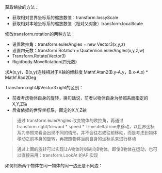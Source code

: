
获取缩放的方法：
- 获取相对世界坐标系的缩放数值：transform.lossyScale
- 获取相对本地坐标系的缩放数值（相对父对象）transform.localScale

修改transform.rotation的两种方法：
- 设置欧拉角：transform.eulerAngles = new Vector3(x,y,z)
- 设置四元数：transform.Rotation = Quaternion.eulerAngles(x,y,z,w)
- Transform.Rotate(Vector3)
- Rigidbody.MoveRotation(四元数)

求A(x,y)，B(x,y)连线相对于X轴的倾斜度
Mathf.Atan2(B.y-A.y，B.x-A.x) * Mathf.Rad2Deg

Transform.right与Vector3.right的区别：
- 前者考虑物体自身的旋转，换句话说，前者以物体自身为参照系而指定的X,Y,Z轴
- 后者依据的世界坐标系，固定的X,Y,Z轴

> 通过 transform.eulerAngles 改变物体的欧拉角，再通过transform.right/forward * speed * Time.deltaTime来移动，以世界坐标系为参照来看会出现不同的情形，并不会往右或往前移动，而是考虑到物体移动之前本身的旋转，再按照物体当前自身的坐标系来进行移动

> 通过上面的旋转可以实现让A物体时刻转向B物体，即使B物体在运动，也可以直接采用：transform.LookAt 的API实现

如何判断两个物体在同一物体的同一边还是不同边：
